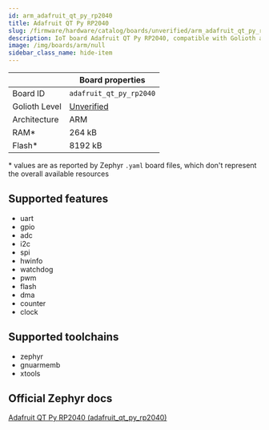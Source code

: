 ```yaml
---
id: arm_adafruit_qt_py_rp2040
title: Adafruit QT Py RP2040
slug: /firmware/hardware/catalog/boards/unverified/arm_adafruit_qt_py_rp2040
description: IoT board Adafruit QT Py RP2040, compatible with Golioth at unverified level.
image: /img/boards/arm/null
sidebar_class_name: hide-item
---
```


[//]: # (This is an auto-generated file, do not edit! Changes to it will be lost upon re-generation)



|                | Board properties     |
| -------------  | -------------------- |
| Board ID       | `adafruit_qt_py_rp2040` |
| Golioth Level  | [Unverified](/firmware/hardware#unverified-boards) |
| Architecture   | ARM |
| RAM*           | 264 kB |
| Flash*         | 8192 kB |

\* values are as reported by Zephyr `.yaml` board files, which don't represent the overall available resources



## Supported features

* uart
* gpio
* adc
* i2c
* spi
* hwinfo
* watchdog
* pwm
* flash
* dma
* counter
* clock

## Supported toolchains

* zephyr
* gnuarmemb
* xtools

## Official Zephyr docs

[Adafruit QT Py RP2040 (adafruit_qt_py_rp2040)](https://docs.zephyrproject.org/latest/boards/arm/adafruit_qt_py_rp2040/doc/index.html)
